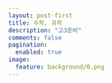 ```yaml
--- 
layout: post-first 
title: 수학, 과학
description: "고3준비" 
comments: false 
pagination: 
  enabled: true
image: 
  feature: background/0.png
---
```

